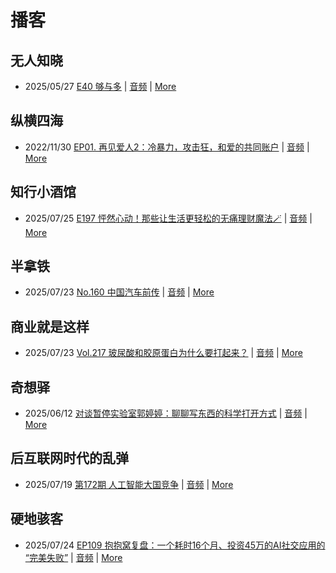 # 播客

## 无人知晓
- 2025/05/27 [E40 够与多](https://www.xiaoyuzhoufm.com/episode/682ecd8b457b22ce0df770c2) | [音频](https://dts-api.xiaoyuzhoufm.com/track/611719d3cb0b82e1df0ad29e/682ecd8b457b22ce0df770c2/media.xyzcdn.net/611719d3cb0b82e1df0ad29e/lqx1UHbtbLPSGlAcSjWewCS8fYg0.m4a) | [More](channels/%E6%97%A0%E4%BA%BA%E7%9F%A5%E6%99%93.md)

## 纵横四海
- 2022/11/30 [EP01. 再见爱人2：冷暴力，攻击狂，和爱的共同账户](https://www.ximalaya.com/sound/592716797) | [音频](https://aod.cos.tx.xmcdn.com/storages/26c6-audiofreehighqps/E9/4E/GKwRIUEHXOodAq7-QQHYdhCw-aacv2-48K.m4a) | [More](channels/%E7%BA%B5%E6%A8%AA%E5%9B%9B%E6%B5%B7.md)

## 知行小酒馆
- 2025/07/25 [E197 怦然心动！那些让生活更轻松的无痛理财魔法🪄](https://www.xiaoyuzhoufm.com/episode/68832bc9a12f9ff06af7c835) | [音频](https://dts-api.xiaoyuzhoufm.com/track/6013f9f58e2f7ee375cf4216/68832bc9a12f9ff06af7c835/media.xyzcdn.net/6013f9f58e2f7ee375cf4216/lnGf_gmJiN677Hw6QrURnf-tjl73.m4a) | [More](channels/%E7%9F%A5%E8%A1%8C%E5%B0%8F%E9%85%92%E9%A6%86.md)

## 半拿铁
- 2025/07/23 [No.160 ️ 中国汽车前传](https://www.ximalaya.com/sound/890983921) | [音频](https://tk.wavpub.com/WPDL_SppEvjNxYxtMfVYKQDwCXvgEYVKBFRzGTWWggnZZvGZeKxFpWgyKttjxqZ-1a.m4a) | [More](channels/%E5%8D%8A%E6%8B%BF%E9%93%81.md)

## 商业就是这样
- 2025/07/23 [Vol.217 玻尿酸和胶原蛋白为什么要打起来？](https://www.ximalaya.com/sound/891146955) | [音频](https://aod.cos.tx.xmcdn.com/storages/a6fc-audiofreehighqps/EC/C0/GKwRIasMVrCiAPu-5gPof1P9.m4a) | [More](channels/%E5%95%86%E4%B8%9A%E5%B0%B1%E6%98%AF%E8%BF%99%E6%A0%B7.md)

## 奇想驿
- 2025/06/12 [对谈暂停实验室郭婷婷：聊聊写东西的科学打开方式](https://www.xiaoyuzhoufm.com/episode/684adc56574f065721d5960c) | [音频](https://dts-api.xiaoyuzhoufm.com/track/6034daea97755b8fc9c66480/684adc56574f065721d5960c/media.xyzcdn.net/6034daea97755b8fc9c66480/lsg_JvFtGZ36OBuiTLgzYxJmHHUx.m4a) | [More](channels/%E5%A5%87%E6%83%B3%E9%A9%BF.md)

## 后互联网时代的乱弹
- 2025/07/19 [第172期 人工智能大国竞争](https://hosting.wavpub.cn/pie/ep172/) | [音频](https://tk.wavpub.com/WPDL_kEvkmUJVZMqdHpGZVrkvVNEudgvhHgqhgbjEGnvmYKLfzqYGPxhedvebkJ-75.mp3) | [More](channels/%E5%90%8E%E4%BA%92%E8%81%94%E7%BD%91%E6%97%B6%E4%BB%A3%E7%9A%84%E4%B9%B1%E5%BC%B9.md)

## 硬地骇客
- 2025/07/24 [EP109 抱抱窝复盘：一个耗时16个月、投资45万的AI社交应用的 “完美失败”](https://www.xiaoyuzhoufm.com/episode/68826bd5a9dec9250006210f) | [音频](https://dts-api.xiaoyuzhoufm.com/track/640ee2438be5d40013fe4a87/68826bd5a9dec9250006210f/media.xyzcdn.net/640ee2438be5d40013fe4a87/lr3idEHqffEEMFQQISUS2ZFpI-OI.m4a) | [More](channels/%E7%A1%AC%E5%9C%B0%E9%AA%87%E5%AE%A2.md)

